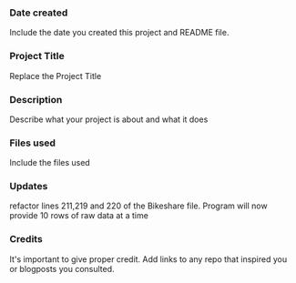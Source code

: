 ### Date created
Include the date you created this project and README file.

### Project Title
Replace the Project Title

### Description
Describe what your project is about and what it does

### Files used
Include the files used

### Updates
refactor lines 211,219 and 220 of the Bikeshare file. Program will now provide 10 rows of raw data at a time

### Credits
It's important to give proper credit. Add links to any repo that inspired you or blogposts you consulted.
